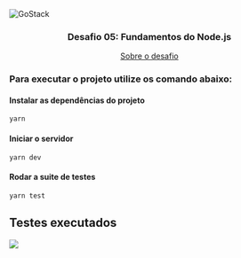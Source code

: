 <img alt="GoStack" src="https://storage.googleapis.com/golden-wind/bootcamp-gostack/header-desafios.png" />

<h3 align="center">
  Desafio 05: Fundamentos do Node.js
</h3>

<p align="center">
  <a href="https://github.com/Rocketseat/bootcamp-gostack-desafios/tree/master/desafio-fundamentos-nodejs#rocket-sobre-o-desafio">Sobre o desafio</a>
</p>

### Para executar o projeto utilize os comando abaixo:

#### Instalar as dependências do projeto
`yarn`

#### Iniciar o servidor
`yarn dev`

#### Rodar a suite de testes
`yarn test`

## Testes executados
<img src="https://i.imgur.com/HBxjr3L.png" />
